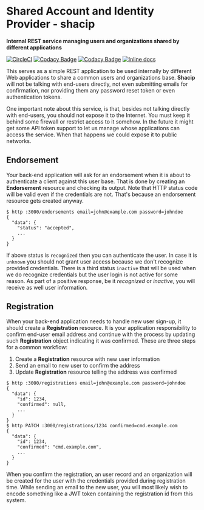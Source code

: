 # Shared Account and Identity Provider - shacip

**Internal REST service managing users and organizations shared by different applications**

[![CircleCI](https://circleci.com/gh/rafaelpivato/shacip.svg?style=svg)](https://circleci.com/gh/rafaelpivato/shacip) [![Codacy Badge](https://api.codacy.com/project/badge/Grade/7448ac4940b94f4fb3b330e431d21498)](https://www.codacy.com/manual/rafaelpivato/shacip?utm_source=github.com&amp;utm_medium=referral&amp;utm_content=rafaelpivato/shacip&amp;utm_campaign=Badge_Grade) [![Codacy Badge](https://api.codacy.com/project/badge/Coverage/7448ac4940b94f4fb3b330e431d21498)](https://www.codacy.com/manual/rafaelpivato/shacip?utm_source=github.com&utm_medium=referral&utm_content=rafaelpivato/shacip&utm_campaign=Badge_Coverage) [![Inline docs](http://inch-ci.org/github/rafaelpivato/shacip.svg?branch=master)](http://inch-ci.org/github/rafaelpivato/shacip)

This serves as a simple REST application to be used internally by different Web
applications to share a common users and organizations base. **Shacip** will not be
talking with end-users directly, not even submitting emails for confirmation,
nor providing them any password reset token or even authentication tokens.

One important note about this service, is that, besides not talking directly
with end-users, you should not expose it to the Internet. You must keep it
behind some firewall or restrict access to it somehow. In the future it might
get some API token support to let us manage whose applications can access
the service. When that happens we could expose it to public networks.

## Endorsement

Your back-end application will ask for an endorsement when it is about to
authenticate a client against this user base. That is done by creating an
**Endorsement** resource and checking its output. Note that HTTP status code
will be valid even if the credentials are not. That's because an endorsement
resource gets created anyway.

```console
$ http :3000/endorsements email=john@example.com password=johndoe
{
  "data": {
    "status": "accepted",
    ...
  }
}
```

If above status is `recognized` then you can authenticate the user. In case it
is `unknown` you should not grant user access because we don't recognize
provided credentials. There is a third status `inactive` that will be used when
we do recognize credentials but the user login is not active for some reason.
As part of a positive response, be it _recognized_ or _inactive_, you will
receive as well user information.

## Registration

When your back-end application needs to handle new user sign-up, it should
create a **Registration** resource. It is your application responsibility to
confirm end-user email address and continue with the process by updating such
**Registration** object indicating it was confirmed. These are three steps for
a common workflow:

1.  Create a **Registration** resource with new user information
2.  Send an email to new user to confirm the address
3.  Update **Registration** resource telling the address was confirmed

```console
$ http :3000/registrations email=john@example.com password=johndoe
{
  "data": {
    "id": 1234,
    "confirmed": null,
    ...
  }
}
$ http PATCH :3000/registrations/1234 confirmed=cmd.example.com
{
  "data": {
    "id": 1234,
    "confirmed": "cmd.example.com",
    ...
  }
}
```

When you confirm the registration, an user record and an organization will be
created for the user with the credentials provided during registration time.
While sending an email to the new user, you will most likely wish to encode
something like a JWT token containing the registration id from this system.
